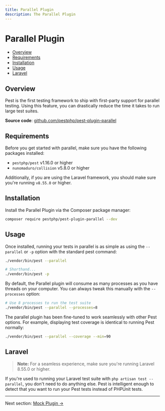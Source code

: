 ```yaml
---
title: Parallel Plugin
description: The Parallel Plugin
---
```


# Parallel Plugin

- [Overview](#overview)
- [Requirements](#requirements)
- [Installation](#installation)
- [Usage](#usage)
- [Laravel](#laravel)

<a name="overview"></a>
## Overview

Pest is the first testing framework to ship with first-party support for parallel testing. Using this feature,
you can drastically reduce the time it takes to run large test suites.

**Source code**: [github.com/pestphp/pest-plugin-parallel](https://github.com/pestphp/pest-plugin-parallel)

<a name="requirements"></a>
## Requirements

Before you get started with parallel, make sure you have the following packages installed:

- `pestphp/pest` v1.16.0 or higher
- `nunomaduro/collision` v5.8.0 or higher

Additionally, if you are using the Laravel framework, you should make sure you're running `v8.55.0` or higher.

<a name="installation"></a>
## Installation

Install the Parallel Plugin via the Composer package manager:

```bash
composer require pestphp/pest-plugin-parallel --dev
```

<a name="usage"></a>
## Usage

Once installed, running your tests in parallel is as simple as using the `--parallel` or `-p` option with the standard pest command:

```bash
./vendor/bin/pest --parallel

# Shorthand...
./vendor/bin/pest -p
```

By default, the Parallel plugin will consume as many processes as you have threads on your computer. You can 
always tweak this manually with the `--processes` option:

```bash
# Use 8 processes to run the test suite
./vendor/bin/pest --parallel --processes=8
```

The parallel plugin has been fine-tuned to work seamlessly with other Pest options. For example, displaying test coverage
is identical to running Pest normally:

```bash
./vendor/bin/pest --parallel --coverage --min=90
```

<a name="laravel"></a>
## Laravel

> **Note:** For a seamless experience, make sure you're running Laravel 8.55.0 or higher.

If you're used to running your Laravel test suite with `php artisan test --parallel`, you don't need to 
do anything else. Pest is intelligent enough to detect that you want to run your Pest tests instead of
PHPUnit tests.

---

Next section: [Mock Plugin →](/docs/plugins/mock)
